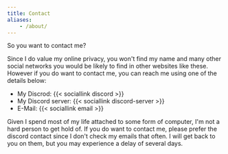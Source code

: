 ```yaml
---
title: Contact
aliases:
    - /about/
---
```


So you want to contact me?

Since I do value my online privacy, you won't find my name and many other social networks you would be likely to find in other websites like these.
However if you do want to contact me, you can reach me using one of the details below:

- My Discrod: {{< sociallink discord >}}
- My Discord server: {{< sociallink discord-server >}}
- E-Mail: {{< sociallink email >}}


Given I spend most of my life attached to some form of computer, I'm not a hard person to get hold of. If you do want to contact me, please prefer the discord contact since
I don't check my emails that often. I will get back to you on them, but you may experience a delay of several days.
